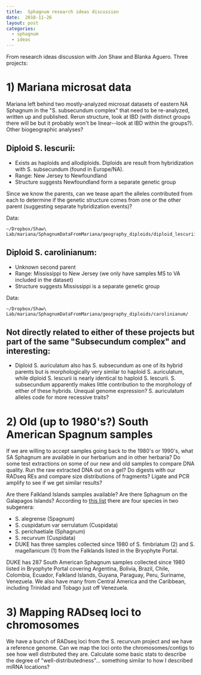 ```yaml
---
title:  Sphagnum research ideas discussion
date:  2018-11-26
layout: post
categories:
  - sphagnum
  - ideas
---
```

From research ideas discussion with Jon Shaw and Blanka Aguero. Three projects:

# 1) Mariana microsat data

Mariana left behind two mostly-analyzed microsat datasets of eastern NA Sphagnum in the "S. subsecundum complex" that need to be re-analyzed, written up and published. Rerun structure, look at IBD (with distinct groups there will be but it probably won't be linear--look at IBD within the groups?). Other biogeographic analyses?

## Diploid S. lescurii:
  * Exists as haploids and allodiploids. Diploids are result from hybridization with S. subsecundum (found in Europe/NA).
  * Range: New Jersey to Newfoundland
  * Structure suggests Newfoundland form a separate genetic group

Since we know the parents, can we tease apart the alleles contributed from each to determine if the genetic structure comes from one or the other parent (suggesting separate hybridization events)?

Data:
~~~
~/Dropbox/Shaw\ Lab/mariana/SphagnumDataFromMariana/geography_diploids/diploid_lescurii/
~~~

## Diploid S. carolinianum:
  * Unknown second parent
  * Range: Mississippi to New Jersey (we only have samples MS to VA included in the dataset)
  * Structure suggests Mississippi is a separate genetic group

Data:
~~~
~/Dropbox/Shaw\ Lab/mariana/SphagnumDataFromMariana/geography_diploids/carolinianum/
~~~

## Not directly related to either of these  projects but part of the same "Subsecundum complex" and interesting:
  * Diploid S. auriculatum also has S. subsecundum as one of its hybrid parents but is morphologically very similar to haploid S. auriculatum, while diploid S. lescurii is nearly identical to haploid S. lescurii. S. subsecundum apparently makes little contribution to the morphology of either of these hybrids. Unequal genome expression? S. auriculatum alleles code for more recessive traits?

# 2) Old (up to 1980's?) South American Spagnum samples

If we are willing to accept samples going back to the 1980's or 1990's, what SA Sphagnum are available in our herbarium and in other herbaria? Do some test extractions on some of our new and old samples to compare DNA quality. Run the raw extracted DNA out on a gel? Do digests with our RADseq REs and compare size distributions of fragments? Ligate and PCR amplify to see if we get similar results?

Are there Falkland Islands samples available? Are there Sphagnum on the Galapagos Islands? According to [this list][1] there are four species in two subgenera:
  * S. alegrense (Spagnum)
  * S. cuspidatum var serrulatum (Cuspidata)
  * S. perichaetiale (Sphagnum)
  * S. recurvum (Cuspidata)
  * DUKE has three samples collected since 1980 of S. fimbriatum (2) and S. magellanicum (1) from the Falklands listed in the Bryophyte Portal.

DUKE has 287 South American Sphagnum samples collected since 1980 listed in Bryophyte Portal covering Argentina, Bolivia, Brazil, Chile, Colombia, Ecuador, Falkland Islands, Guyana, Paraguay, Peru, Suriname, Venezuela. We also have many from Central America and the Caribbean, including Trinidad and Tobago just off Venezuela.

# 3) Mapping RADseq loci to chromosomes

We have a bunch of RADseq loci from the S. recurvum project and we have a reference genome. Can we map the loci onto the chromosomes/contigs to see how well distributed they are. Calculate some basic stats to describe the degree of "well-distributedness"... something similar to how I described miRNA locations?

[1]: https://www.darwinfoundation.org/media/pdf/checklist/2012Dec14_Ziemmeck_et_al_Galapagos_Musci_Checklist.pdf
